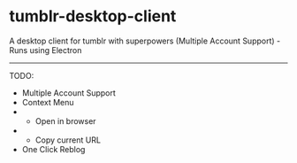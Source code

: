 # tumblr-desktop-client
A desktop client for tumblr with superpowers (Multiple Account Support) - Runs using Electron

---

TODO:

+ Multiple Account Support
+ Context Menu
+ + Open in browser
+ + Copy current URL
+ One Click Reblog 
